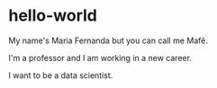 # hello-world
My name's Maria Fernanda but you can call me Mafê.

I'm a professor and I am working in a new career.

I want to be a data scientist.


